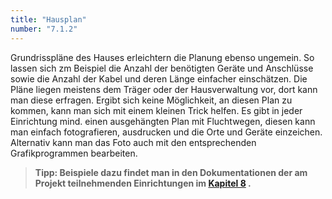 ```yaml
---
title: "Hausplan"
number: "7.1.2"
---
```


Grundrisspläne des Hauses erleichtern die Planung ebenso ungemein. So lassen sich zm Beispiel die  Anzahl der benötigten Geräte und Anschlüsse sowie die Anzahl der Kabel und deren Länge einfacher einschätzen. Die Pläne liegen meistens dem Träger oder der Hausverwaltung vor, dort kann man diese erfragen. Ergibt sich keine Möglichkeit, an diesen Plan zu kommen, kann man sich mit einem kleinen Trick helfen. Es gibt in jeder Einrichtung mind. einen ausgehängten Plan mit Fluchtwegen, diesen kann man einfach fotografieren, ausdrucken und die Orte und Geräte einzeichen. Alternativ kann man das Foto auch mit den entsprechenden Grafikprogrammen bearbeiten.

> **Tipp: Beispiele dazu findet man in den Dokumentationen der am Projekt teilnehmenden Einrichtungen im  <a href="#chapter-8">Kapitel 8</a> .**
